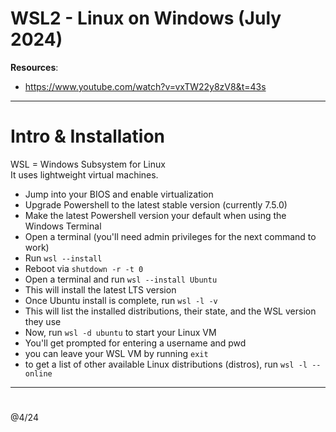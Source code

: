 # WSL2 - Linux on Windows (July 2024)

**Resources**:
- https://www.youtube.com/watch?v=vxTW22y8zV8&t=43s

---

# Intro & Installation

WSL = Windows Subsystem for Linux  
It uses lightweight virtual machines.

- Jump into your BIOS and enable virtualization
- Upgrade Powershell to the latest stable version (currently 7.5.0)
- Make the latest Powershell version your default when using the Windows Terminal
- Open a terminal (you'll need admin privileges for the next command to work)
- Run `wsl --install` 
- Reboot via `shutdown -r -t 0`
- Open a terminal and run `wsl --install Ubuntu`
- This will install the latest LTS version
- Once Ubuntu install is complete, run `wsl -l -v`
- This will list the installed distributions, their state, and the WSL version they use
- Now, run `wsl -d ubuntu` to start your Linux VM
- You'll get prompted for entering a username and pwd
- you can leave your WSL VM by running `exit`
- to get a list of other available Linux distributions (distros), run `wsl -l --online`

---

# 


@4/24
